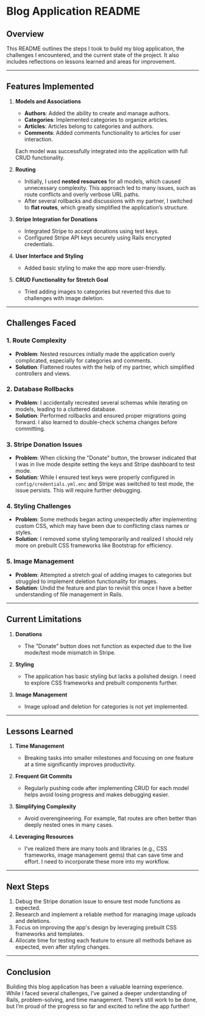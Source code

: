 # Blog Application README

## Overview

This README outlines the steps I took to build my blog application, the challenges I encountered, and the current state of the project. It also includes reflections on lessons learned and areas for improvement.

---

## Features Implemented

1. **Models and Associations**  
   - **Authors**: Added the ability to create and manage authors.  
   - **Categories**: Implemented categories to organize articles.  
   - **Articles**: Articles belong to categories and authors.  
   - **Comments**: Added comments functionality to articles for user interaction.  

   Each model was successfully integrated into the application with full CRUD functionality.

2. **Routing**  
   - Initially, I used **nested resources** for all models, which caused unnecessary complexity. This approach led to many issues, such as route conflicts and overly verbose URL paths.
   - After several rollbacks and discussions with my partner, I switched to **flat routes**, which greatly simplified the application’s structure.

3. **Stripe Integration for Donations**  
   - Integrated Stripe to accept donations using test keys.  
   - Configured Stripe API keys securely using Rails encrypted credentials.  

4. **User Interface and Styling**  
   - Added basic styling to make the app more user-friendly.  
     

5. **CRUD Functionality for Stretch Goal**  
   - Tried adding images to categories but reverted this due to challenges with image deletion.  

---

## Challenges Faced

### 1. **Route Complexity**
   - **Problem**: Nested resources initially made the application overly complicated, especially for categories and comments.  
   - **Solution**: Flattened routes with the help of my partner, which simplified controllers and views.  

### 2. **Database Rollbacks**
   - **Problem**: I accidentally recreated several schemas while iterating on models, leading to a cluttered database.  
   - **Solution**: Performed rollbacks and ensured proper migrations going forward. I also learned to double-check schema changes before committing.

### 3. **Stripe Donation Issues**
   - **Problem**: When clicking the "Donate" button, the browser indicated that I was in live mode despite setting the keys and Stripe dashboard to test mode.  
   - **Solution**: While I ensured test keys were properly configured in `config/credentials.yml.enc` and Stripe was switched to test mode, the issue persists. This will require further debugging.

### 4. **Styling Challenges**
   - **Problem**: Some methods began acting unexpectedly after implementing custom CSS, which may have been due to conflicting class names or styles.  
   - **Solution**: I removed some styling temporarily and realized I should rely more on prebuilt CSS frameworks like Bootstrap for efficiency.

### 5. **Image Management**
   - **Problem**: Attempted a stretch goal of adding images to categories but struggled to implement deletion functionality for images.  
   - **Solution**: Undid the feature and plan to revisit this once I have a better understanding of file management in Rails.

---

## Current Limitations

1. **Donations**
   - The "Donate" button does not function as expected due to the live mode/test mode mismatch in Stripe.  

2. **Styling**
   - The application has basic styling but lacks a polished design. I need to explore CSS frameworks and prebuilt components further.

3. **Image Management**
   - Image upload and deletion for categories is not yet implemented.

---

## Lessons Learned

1. **Time Management**
   - Breaking tasks into smaller milestones and focusing on one feature at a time significantly improves productivity.  

2. **Frequent Git Commits**
   - Regularly pushing code after implementing CRUD for each model helps avoid losing progress and makes debugging easier.

3. **Simplifying Complexity**
   - Avoid overengineering. For example, flat routes are often better than deeply nested ones in many cases.

4. **Leveraging Resources**
   - I’ve realized there are many tools and libraries (e.g., CSS frameworks, image management gems) that can save time and effort. I need to incorporate these more into my workflow.

---

## Next Steps

1. Debug the Stripe donation issue to ensure test mode functions as expected.  
2. Research and implement a reliable method for managing image uploads and deletions.  
3. Focus on improving the app's design by leveraging prebuilt CSS frameworks and templates.  
4. Allocate time for testing each feature to ensure all methods behave as expected, even after styling changes.

---

## Conclusion

Building this blog application has been a valuable learning experience. While I faced several challenges, I’ve gained a deeper understanding of Rails, problem-solving, and time management. There’s still work to be done, but I’m proud of the progress so far and excited to refine the app further!